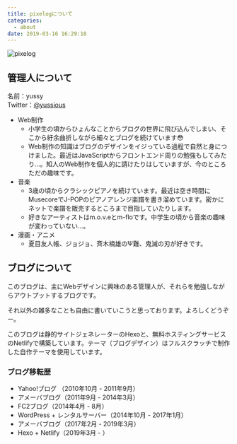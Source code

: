 ```yaml
---
title: pixelogについて
categories:
  - about
date: 2019-03-16 16:29:18
---
```


![pixelog](https://pixelog.net/img/pixelog.png)

## 管理人について

名前：yussy  
Twitter：[@yussious](https://twitter.com/yussious)

- Web制作
  - 小学生の頃からひょんなことからブログの世界に飛び込んでしまい、そこから紆余曲折しながら細々とブログを続けています😳
  - Web制作の知識はブログのデザインをイジっている過程で自然と身につけました。最近はJavaScriptからフロントエンド周りの勉強もしてみたり...。知人のWeb制作を個人的に請けたりはしていますが、今のところただの趣味です。
- 音楽
  - 3歳の頃からクラシックピアノを続けています。最近は空き時間にMusecoreでJ-POPのピアノアレンジ楽譜を書き溜めています。密かにネットで楽譜を販売するところまで目指していたりします。
  - 好きなアーティストはm.o.v.eとm-floです。中学生の頃から音楽の趣味が変わっていない...。
- 漫画・アニメ
  - 夏目友人帳、ジョジョ、斉木楠雄のΨ難、鬼滅の刃が好きです。

## ブログについて

このブログは、主にWebデザインに興味のある管理人が、それらを勉強しながらアウトプットするブログです。

それ以外の雑多なことも自由に書いていこうと思っております。よろしくどうぞー。

このブログは静的サイトジェネレーターのHexoと、無料ホスティングサービスのNetlifyで構築しています。テーマ（ブログデザイン）はフルスクラッチで制作した自作テーマを使用しています。


### ブログ移転歴

- Yahoo!ブログ （2010年10月 - 2011年9月）
- アメーバブログ（2011年9月 - 2014年3月）
- FC2ブログ（2014年4月 - 8月）
- WordPress + レンタルサーバー（2014年10月 - 2017年1月）
- アメーバブログ（2017年2月 - 2019年3月）
- Hexo + Netlify（2019年3月 - ）
